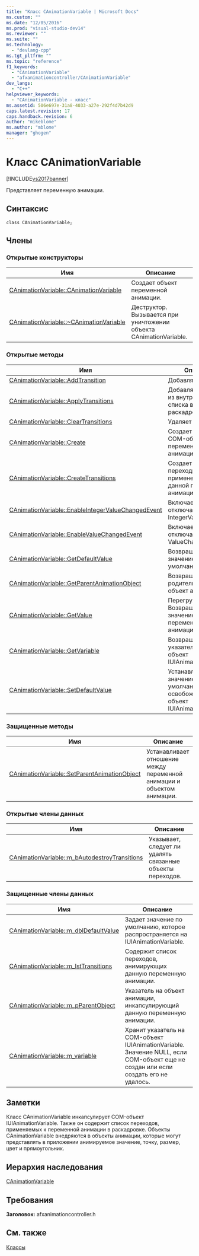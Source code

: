 ```yaml
---
title: "Класс CAnimationVariable | Microsoft Docs"
ms.custom: ""
ms.date: "12/05/2016"
ms.prod: "visual-studio-dev14"
ms.reviewer: ""
ms.suite: ""
ms.technology: 
  - "devlang-cpp"
ms.tgt_pltfrm: ""
ms.topic: "reference"
f1_keywords: 
  - "CAnimationVariable"
  - "afxanimationcontroller/CAnimationVariable"
dev_langs: 
  - "C++"
helpviewer_keywords: 
  - "CAnimationVariable - класс"
ms.assetid: 506e697e-31a8-4033-a27e-292f4d7b42d9
caps.latest.revision: 17
caps.handback.revision: 6
author: "mikeblome"
ms.author: "mblome"
manager: "ghogen"
---
```

# Класс CAnimationVariable
[!INCLUDE[vs2017banner](../../assembler/inline/includes/vs2017banner.md)]

Представляет переменную анимации.  
  
## Синтаксис  
  
```  
class CAnimationVariable;  
```  
  
## Члены  
  
### Открытые конструкторы  
  
|Имя|Описание|  
|---------|--------------|  
|[CAnimationVariable::CAnimationVariable](../Topic/CAnimationVariable::CAnimationVariable.md)|Создает объект переменной анимации.|  
|[CAnimationVariable::~CAnimationVariable](../Topic/CAnimationVariable::~CAnimationVariable.md)|Деструктор.  Вызывается при уничтожении объекта CAnimationVariable.|  
  
### Открытые методы  
  
|Имя|Описание|  
|---------|--------------|  
|[CAnimationVariable::AddTransition](../Topic/CAnimationVariable::AddTransition.md)|Добавляет переход.|  
|[CAnimationVariable::ApplyTransitions](../Topic/CAnimationVariable::ApplyTransitions.md)|Добавляет переходы из внутреннего списка в раскадровку.|  
|[CAnimationVariable::ClearTransitions](../Topic/CAnimationVariable::ClearTransitions.md)|Удаляет переходы.|  
|[CAnimationVariable::Create](../Topic/CAnimationVariable::Create.md)|Создает базовый COM\-объект переменной анимации.|  
|[CAnimationVariable::CreateTransitions](../Topic/CAnimationVariable::CreateTransitions.md)|Создает все переходы для применения к данной переменной анимации.|  
|[CAnimationVariable::EnableIntegerValueChangedEvent](../Topic/CAnimationVariable::EnableIntegerValueChangedEvent.md)|Включает или отключает событие IntegerValueChanged.|  
|[CAnimationVariable::EnableValueChangedEvent](../Topic/CAnimationVariable::EnableValueChangedEvent.md)|Включает или отключает событие ValueChanged.|  
|[CAnimationVariable::GetDefaultValue](../Topic/CAnimationVariable::GetDefaultValue.md)|Возвращает значение по умолчанию.|  
|[CAnimationVariable::GetParentAnimationObject](../Topic/CAnimationVariable::GetParentAnimationObject.md)|Возвращает родительский объект анимации.|  
|[CAnimationVariable::GetValue](../Topic/CAnimationVariable::GetValue.md)|Перегружен.  Возвращает текущее значение переменной анимации.|  
|[CAnimationVariable::GetVariable](../Topic/CAnimationVariable::GetVariable.md)|Возвращает указатель на COM\-объект IUIAnimationVariable.|  
|[CAnimationVariable::SetDefaultValue](../Topic/CAnimationVariable::SetDefaultValue.md)|Устанавливает значение по умолчанию и освобождает COM\-объект IUIAnimationVariable.|  
  
### Защищенные методы  
  
|Имя|Описание|  
|---------|--------------|  
|[CAnimationVariable::SetParentAnimationObject](../Topic/CAnimationVariable::SetParentAnimationObject.md)|Устанавливает отношение между переменной анимации и объектом анимации.|  
  
### Открытые члены данных  
  
|Имя|Описание|  
|---------|--------------|  
|[CAnimationVariable::m\_bAutodestroyTransitions](../Topic/CAnimationVariable::m_bAutodestroyTransitions.md)|Указывает, следует ли удалять связанные объекты переходов.|  
  
### Защищенные члены данных  
  
|Имя|Описание|  
|---------|--------------|  
|[CAnimationVariable::m\_dblDefaultValue](../Topic/CAnimationVariable::m_dblDefaultValue.md)|Задает значение по умолчанию, которое распространяется на IUIAnimationVariable.|  
|[CAnimationVariable::m\_lstTransitions](../Topic/CAnimationVariable::m_lstTransitions.md)|Содержит список переходов, анимирующих данную переменную анимации.|  
|[CAnimationVariable::m\_pParentObject](../Topic/CAnimationVariable::m_pParentObject.md)|Указатель на объект анимации, инкапсулирующий данную переменную анимации.|  
|[CAnimationVariable::m\_variable](../Topic/CAnimationVariable::m_variable.md)|Хранит указатель на COM\-объект IUIAnimationVariable.  Значение NULL, если COM\-объект еще не создан или если создать его не удалось.|  
  
## Заметки  
 Класс CAnimationVariable инкапсулирует COM\-объект IUIAnimationVariable.  Также он содержит список переходов, применяемых к переменной анимации в раскадровке.  Объекты CAnimationVariable внедряются в объекты анимации, которые могут представлять в приложении анимируемое значение, точку, размер, цвет и прямоугольник.  
  
## Иерархия наследования  
 [CAnimationVariable](../../mfc/reference/canimationvariable-class.md)  
  
## Требования  
 **Заголовок:** afxanimationcontroller.h  
  
## См. также  
 [Классы](../Topic/MFC%20Classes.md)